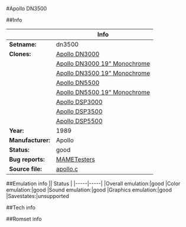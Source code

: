 #Apollo DN3500

##Info

||Info|
|-----|-----|
|**Setname:**|dn3500
|**Clones:**|[Apollo DN3000](dn3000.md)
||[Apollo DN3000 19" Monochrome](dn3000_19i.md)
||[Apollo DN3500 19" Monochrome](dn3500_19i.md)
||[Apollo DN5500](dn5500.md)
||[Apollo DN5500 19" Monochrome](dn5500_19i.md)
||[Apollo DSP3000](dsp3000.md)
||[Apollo DSP3500](dsp3500.md)
||[Apollo DSP5500](dsp5500.md)
|**Year:**|1989
|**Manufacturer:**|Apollo
|**Status:**|good
|**Bug reports:**|[MAMETesters](http://mametesters.org/view_all_set.php?type=1&temporary=y&search=apollo.c)
|**Source file:**|[apollo.c](https://github.com/mamedev/mame/blob/master/src/mess/drivers/apollo.c)

##Emulation info
|| Status |
|-----|-----|
|Overall emulation:|good
|Color emulation:|good
|Sound emulation:|good
|Graphics emulation:|good
|Savestates:|unsupported

##Tech info

##Romset info

<!--- START OF EDITED COMMENT DO NOT TOUCH TEXT ABOVE-->
